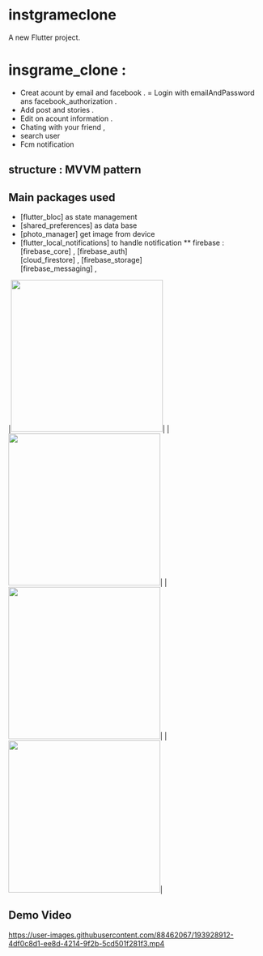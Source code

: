 # instgrameclone

A new Flutter project.

# insgrame_clone : 
- Creat acount by email and facebook .
= Login with emailAndPassword ans facebook_authorization .
- Add post and stories .
- Edit on acount information .
- Chating with your friend ,
- search user 
- Fcm notification 


## structure : MVVM pattern 

## Main packages used
- [flutter_bloc] as state management
- [shared_preferences] as data base
- [photo_manager] get image from device
- [flutter_local_notifications] to handle notification 
** firebase : 
[firebase_core] , [firebase_auth]  
[cloud_firestore] , [firebase_storage]  
[firebase_messaging] ,  


|<img src="https://user-images.githubusercontent.com/88462067/235250210-de7c7604-a606-4bc4-84fa-aee70aa062a1.jpg" width="300">|
|<img src="https://user-images.githubusercontent.com/88462067/193930265-913c0cff-5f15-4c20-a3a0-25997cfe1fae.jpg" width="300">|
|<img src="https://user-images.githubusercontent.com/88462067/193930273-351dcd1f-b125-4c50-bd46-4691bd433d60.jpg" width="300">|
|<img src="https://user-images.githubusercontent.com/88462067/193930278-63576b7e-c53b-45d4-9f25-77aa96928b1f.jpg" width="300">|

## Demo Video
https://user-images.githubusercontent.com/88462067/193928912-4df0c8d1-ee8d-4214-9f2b-5cd501f281f3.mp4
